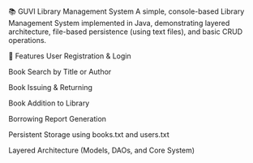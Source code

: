 📚 GUVI Library Management System A simple, console-based Library Management System implemented in Java, demonstrating layered architecture, file-based persistence (using text files), and basic CRUD operations.

🚀 Features User Registration & Login

Book Search by Title or Author

Book Issuing & Returning

Book Addition to Library

Borrowing Report Generation

Persistent Storage using books.txt and users.txt

Layered Architecture (Models, DAOs, and Core System)
